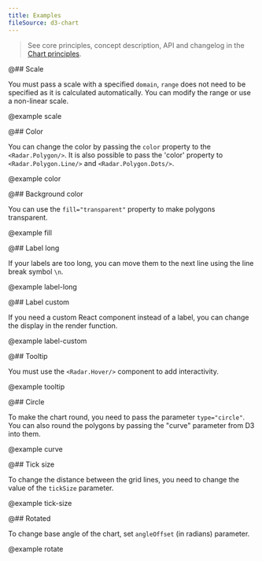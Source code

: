 ```yaml
---
title: Examples
fileSource: d3-chart
---
```


> See core principles, concept description, API and changelog in the [Chart principles](/data-display/d3-chart/).

@## Scale

You must pass a scale with a specified `domain`, `range` does not need to be specified as it is calculated automatically.
You can modify the range or use a non-linear scale.

@example scale

@## Color

You can change the color by passing the `color` property to the `<Radar.Polygon/>`.
It is also possible to pass the 'color' property to `<Radar.Polygon.Line/>` and `<Radar.Polygon.Dots/>`.

@example color

@## Background color

You can use the `fill="transparent"` property to make polygons transparent.

@example fill

@## Label long

If your labels are too long, you can move them to the next line using the line break symbol `\n`.

@example label-long

@## Label custom

If you need a custom React component instead of a label, you can change the display in the render function.

@example label-custom

@## Tooltip

You must use the `<Radar.Hover/>` component to add interactivity.

@example tooltip

@## Circle

To make the chart round, you need to pass the parameter `type="circle"`.
You can also round the polygons by passing the "curve" parameter from D3 into them.

@example curve

@## Tick size

To change the distance between the grid lines, you need to change the value of the `tickSize` parameter.

@example tick-size

@## Rotated

To change base angle of the chart, set `angleOffset` (in radians) parameter.

@example rotate
